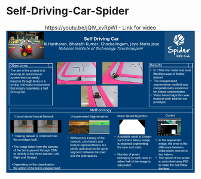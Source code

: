 #               Self-Driving-Car-Spider

<p align="center">
https://youtu.be/jQlV_xvRpWI - Link for video


<img src="SDC.png" >
</p>
